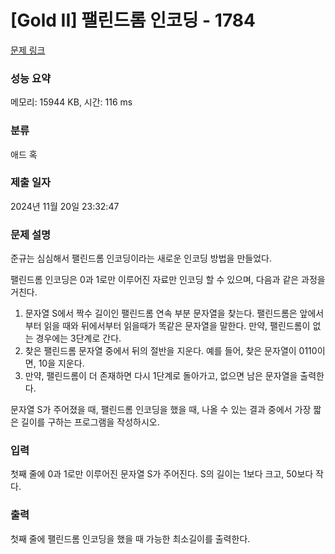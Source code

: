 # [Gold II] 팰린드롬 인코딩 - 1784 

[문제 링크](https://www.acmicpc.net/problem/1784) 

### 성능 요약

메모리: 15944 KB, 시간: 116 ms

### 분류

애드 혹

### 제출 일자

2024년 11월 20일 23:32:47

### 문제 설명

<p>준규는 심심해서 팰린드롬 인코딩이라는 새로운 인코딩 방법을 만들었다. </p>

<p>팰린드롬 인코딩은 0과 1로만 이루어진 자료만 인코딩 할 수 있으며, 다음과 같은 과정을 거친다.</p>

<ol>
	<li>문자열 S에서 짝수 길이인 팰린드롬 연속 부분 문자열을 찾는다. 팰린드롬은 앞에서부터 읽을 때와 뒤에서부터 읽을때가 똑같은 문자열을 말한다. 만약, 팰린드롬이 없는 경우에는 3단계로 간다.</li>
	<li>찾은 팰린드롬 문자열 중에서 뒤의 절반을 지운다. 예를 들어, 찾은 문자열이 0110이면, 10을 지운다.</li>
	<li>만약, 팰린드롬이 더 존재하면 다시 1단계로 돌아가고, 없으면 남은 문자열을 출력한다.</li>
</ol>

<p>문자열 S가 주어졌을 때, 팰린드롬 인코딩을 했을 때, 나올 수 있는 결과 중에서 가장 짧은 길이를 구하는 프로그램을 작성하시오.</p>

### 입력 

 <p>첫째 줄에 0과 1로만 이루어진 문자열 S가 주어진다. S의 길이는 1보다 크고, 50보다 작다.</p>

### 출력 

 <p>첫째 줄에 팰린드롬 인코딩을 했을 때 가능한 최소길이를 출력한다.</p>

